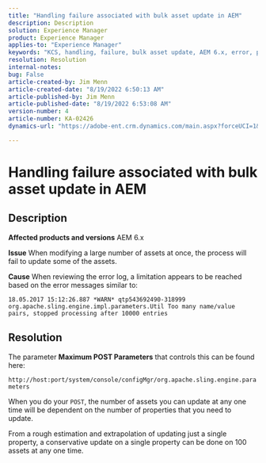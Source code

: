 ```yaml
---
title: "Handling failure associated with bulk asset update in AEM"
description: Description
solution: Experience Manager
product: Experience Manager
applies-to: "Experience Manager"
keywords: "KCS, handling, failure, bulk asset update, AEM 6.x, error, parameter, Maximum POST Parameters, 100"
resolution: Resolution
internal-notes: 
bug: False
article-created-by: Jim Menn
article-created-date: "8/19/2022 6:50:13 AM"
article-published-by: Jim Menn
article-published-date: "8/19/2022 6:53:08 AM"
version-number: 4
article-number: KA-02426
dynamics-url: "https://adobe-ent.crm.dynamics.com/main.aspx?forceUCI=1&pagetype=entityrecord&etn=knowledgearticle&id=b244e126-8b1f-ed11-b83e-0022480866ad"

---
```

# Handling failure associated with bulk asset update in AEM

## Description


<b>Affected products and versions</b>
AEM 6.x

<b>Issue</b>
When modifying a large number of assets at once, the process will fail to update some of the assets.

<b>Cause</b>
When reviewing the error log, a limitation appears to be reached based on the error messages similar to:

`18.05.2017 15:12:26.887 *WARN* qtp543692490-318999 org.apache.sling.engine.impl.parameters.Util Too many name/value pairs, stopped processing after 10000 entries`


## Resolution


The parameter <b>Maximum POST Parameters</b> that controls this can be found here:

`http://host:port/system/console/configMgr/org.apache.sling.engine.parameters`

When you do your `POST`, the number of assets you can update at any one time will be dependent on the number of properties that you need to update.

From a rough estimation and extrapolation of updating just a single property, a conservative update on a single property can be done on 100 assets at any one time.
